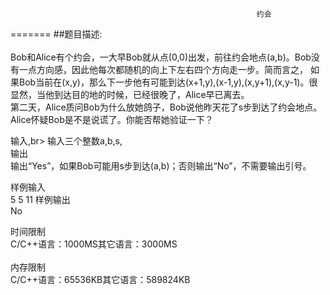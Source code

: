                                                            约会
 =======
 ##题目描述:<br>								
    Bob和Alice有个约会，一大早Bob就从点(0,0)出发，前往约会地点(a,b)。Bob没有一点方向感，因此他每次都随机的向上下左右四个方向走一步。简而言之，
如果Bob当前在(x,y)，那么下一步他有可能到达(x+1,y),(x-1,y),(x,y+1),(x,y-1)。很显然，当他到达目的地的时候，已经很晚了，Alice早已离去。<br>
第二天，Alice质问Bob为什么放她鸽子，Bob说他昨天花了s步到达了约会地点。Alice怀疑Bob是不是说谎了。你能否帮她验证一下？
								
输入,br>
输入三个整数a,b,s,<br> 
输出<br> 
输出“Yes”，如果Bob可能用s步到达(a,b)；否则输出“No”，不需要输出引号。<br> 

样例输入<br> 
5 5 11
样例输出<br> 
No

时间限制<br> 
C/C++语言：1000MS其它语言：3000MS<br> 	
内存限制<br> 
C/C++语言：65536KB其它语言：589824KB<br> 

